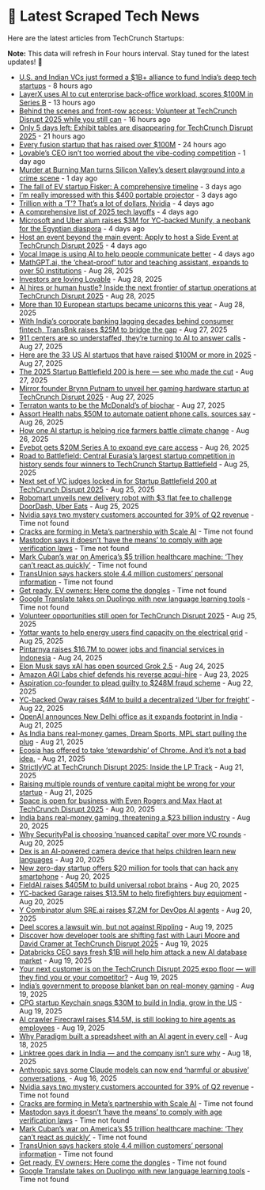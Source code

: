 
# 📰 Latest Scraped Tech News

Here are the latest articles from TechCrunch Startups:

**Note:** This data will refresh in Four hours interval. Stay tuned for the latest updates! 🔄
- [U.S. and Indian VCs just formed a $1B+ alliance to fund India’s deep tech startups](https://techcrunch.com/2025/09/01/u-s-and-indian-vcs-just-formed-a-1b-alliance-to-fund-indias-deep-tech-startups/) - 8 hours ago
- [LayerX uses AI to cut enterprise back-office workload, scores $100M in Series B](https://techcrunch.com/2025/09/01/layerx-uses-ai-to-cut-enterprise-back-office-workload-scores-100m-in-series-b/) - 13 hours ago
- [Behind the scenes and front-row access: Volunteer at TechCrunch Disrupt 2025 while you still can](https://techcrunch.com/2025/09/01/behind-the-scenes-and-front-row-access-volunteer-at-techcrunch-disrupt-2025-while-you-still-can/) - 16 hours ago
- [Only 5 days left: Exhibit tables are disappearing for TechCrunch Disrupt 2025](https://techcrunch.com/2025/09/01/only-5-days-left-tables-are-disappearing-for-techcrunch-disrupt-2025/) - 21 hours ago
- [Every fusion startup that has raised over $100M](https://techcrunch.com/2025/09/01/every-fusion-startup-that-has-raised-over-100m/) - 24 hours ago
- [Lovable’s CEO isn’t too worried about the vibe-coding competition](https://techcrunch.com/2025/09/01/lovables-ceo-isnt-too-worried-about-the-vibe-coding-competition/) - 1 day ago
- [Murder at Burning Man turns Silicon Valley’s desert playground into a crime scene](https://techcrunch.com/2025/08/31/murder-at-burning-man-turns-silicon-valleys-desert-playground-into-a-crime-scene/) - 1 day ago
- [The fall of EV startup Fisker: A comprehensive timeline](https://techcrunch.com/2025/08/30/the-fall-of-ev-startup-fisker-a-comprehensive-timeline/) - 3 days ago
- [I’m really impressed with this $400 portable projector](https://techcrunch.com/2025/08/30/im-really-impressed-with-this-400-portable-projector/) - 3 days ago
- [Trillion with a ‘T’? That’s a lot of dollars, Nvidia](https://techcrunch.com/podcast/trillion-with-a-t-thats-a-lot-of-dollars-nvidia/) - 4 days ago
- [A comprehensive list of 2025 tech layoffs](https://techcrunch.com/2025/08/29/tech-layoffs-2025-list/) - 4 days ago
- [Microsoft and Uber alum raises $3M for YC-backed Munify, a neobank for the Egyptian diaspora](https://techcrunch.com/2025/08/29/microsoft-and-uber-alum-raises-3m-for-yc-backed-munify-a-neobank-for-the-egyptian-diaspora/) - 4 days ago
- [Host an event beyond the main event: Apply to host a Side Event at TechCrunch Disrupt 2025](https://techcrunch.com/2025/08/29/host-an-event-beyond-the-main-event-apply-to-host-a-side-event-at-techcrunch-disrupt-2025/) - 4 days ago
- [Vocal Image is using AI to help people communicate better](https://techcrunch.com/2025/08/29/vocal-image-is-using-ai-to-help-people-communicate-better/) - 4 days ago
- [MathGPT.ai, the ‘cheat-proof’ tutor and teaching assistant, expands to over 50 institutions](https://techcrunch.com/2025/08/28/mathgpt-the-cheat-proof-ai-tutor-and-teaching-assistant-expands-to-over-50-institutions/) - Aug 28, 2025
- [Investors are loving Lovable](https://techcrunch.com/2025/08/28/investors-are-loving-lovable/) - Aug 28, 2025
- [AI hires or human hustle? Inside the next frontier of startup operations at TechCrunch Disrupt 2025](https://techcrunch.com/2025/08/28/ai-hires-or-human-hustle-inside-the-next-frontier-of-startup-operations-at-techcrunch-disrupt-2025/) - Aug 28, 2025
- [More than 10 European startups became unicorns this year](https://techcrunch.com/2025/08/28/more-than-10-european-startups-became-unicorns-this-year/) - Aug 28, 2025
- [With India’s corporate banking lagging decades behind consumer fintech, TransBnk raises $25M to bridge the gap](https://techcrunch.com/2025/08/27/with-indias-corporate-banking-lagging-decades-behind-consumer-fintech-transbnk-raises-25m-to-bridge-the-gap/) - Aug 27, 2025
- [911 centers are so understaffed, they’re turning to AI to answer calls](https://techcrunch.com/2025/08/27/911-centers-are-so-understaffed-theyre-turning-to-ai-to-answer-calls/) - Aug 27, 2025
- [Here are the 33 US AI startups that have raised $100M or more in 2025](https://techcrunch.com/2025/08/27/here-are-the-33-us-ai-startups-that-have-raised-100m-or-more-in-2025/) - Aug 27, 2025
- [The 2025 Startup Battlefield 200 is here — see who made the cut](https://techcrunch.com/2025/08/27/the-2025-startup-battlefield-200-is-here-see-who-made-the-cut/) - Aug 27, 2025
- [Mirror founder Brynn Putnam to unveil her gaming hardware startup at TechCrunch Disrupt 2025](https://techcrunch.com/2025/08/27/mirror-founder-brynn-putnam-to-unveil-her-gaming-hardware-startup-at-techcrunch-disrupt-2025/) - Aug 27, 2025
- [Terraton wants to be the McDonald’s of biochar](https://techcrunch.com/2025/08/27/terraton-wants-to-be-the-mcdonalds-of-biochar/) - Aug 27, 2025
- [Assort Health nabs $50M to automate patient phone calls, sources say](https://techcrunch.com/2025/08/26/assort-health-nabs-50m-to-automate-patient-phone-calls-sources-say/) - Aug 26, 2025
- [How one AI startup is helping rice farmers battle climate change](https://techcrunch.com/2025/08/26/how-one-ai-startup-is-helping-rice-farmers-battle-climate-change/) - Aug 26, 2025
- [Eyebot gets $20M Series A to expand eye care access](https://techcrunch.com/2025/08/26/eyebot-gets-20m-series-a-to-boost-to-expand-eye-care-access/) - Aug 26, 2025
- [Road to Battlefield: Central Eurasia’s largest startup competition in history sends four winners to TechCrunch Startup Battlefield](https://techcrunch.com/2025/08/25/road-to-battlefield-central-eurasias-largest-startup-competition-in-history-sends-four-winners-to-techcrunch-startup-battlefield/) - Aug 25, 2025
- [Next set of VC judges locked in for Startup Battlefield 200 at TechCrunch Disrupt 2025](https://techcrunch.com/2025/08/25/next-batch-of-startup-battlefield-200-judges-revealed/) - Aug 25, 2025
- [Robomart unveils new delivery robot with $3 flat fee to challenge DoorDash, Uber Eats](https://techcrunch.com/2025/08/25/robomart-unveils-new-delivery-robot-with-3-flat-fee-to-challenge-doordash-uber-eats/) - Aug 25, 2025
- [Nvidia says two mystery customers accounted for 39% of Q2 revenue](https://techcrunch.com/2025/08/30/nvidia-says-two-mystery-customers-accounted-for-39-of-q2-revenue/) - Time not found
- [Cracks are forming in Meta’s partnership with Scale AI](https://techcrunch.com/2025/08/29/cracks-are-forming-in-metas-partnership-with-scale-ai/) - Time not found
- [Mastodon says it doesn’t ‘have the means’ to comply with age verification laws](https://techcrunch.com/2025/08/29/mastodon-says-it-doesnt-have-the-means-to-comply-with-age-verification-laws/) - Time not found
- [Mark Cuban’s war on America’s $5 trillion healthcare machine: ‘They can’t react as quickly’](https://techcrunch.com/2025/08/28/mark-cubans-war-on-americas-5-trillion-healthcare-machine-they-cant-react-as-quickly/) - Time not found
- [TransUnion says hackers stole 4.4 million customers’ personal information](https://techcrunch.com/2025/08/28/transunion-says-hackers-stole-4-4-million-customers-personal-information/) - Time not found
- [Get ready, EV owners: Here come the dongles](https://techcrunch.com/2025/08/28/get-ready-ev-owners-here-come-the-dongles/) - Time not found
- [Google Translate takes on Duolingo with new language learning tools](https://techcrunch.com/2025/08/26/google-translate-takes-on-duolingo-with-new-language-learning-tools/) - Time not found
- [Volunteer opportunities still open for TechCrunch Disrupt 2025](https://techcrunch.com/2025/08/25/want-to-attend-techcrunch-disrupt-2025-for-free-volunteer-but-the-clocks-ticking/) - Aug 25, 2025
- [Yottar wants to help energy users find capacity on the electrical grid](https://techcrunch.com/2025/08/25/yottar-wants-to-help-energy-users-find-capacity-on-the-electrical-grid/) - Aug 25, 2025
- [Pintarnya raises $16.7M to power jobs and financial services in Indonesia](https://techcrunch.com/2025/08/24/pintarnya-raises-16-7m-to-power-jobs-and-financial-services-in-indonesia/) - Aug 24, 2025
- [Elon Musk says xAI has open sourced Grok 2.5](https://techcrunch.com/2025/08/24/elon-musk-says-xai-has-open-sourced-grok-2-5/) - Aug 24, 2025
- [Amazon AGI Labs chief defends his reverse acqui-hire](https://techcrunch.com/2025/08/23/amazon-agi-labs-chief-defends-his-reverse-acquihire/) - Aug 23, 2025
- [Aspiration co-founder to plead guilty to $248M fraud scheme](https://techcrunch.com/2025/08/22/aspiration-co-founder-to-plead-guilty-to-248m-fraud-scheme/) - Aug 22, 2025
- [YC-backed Oway raises $4M to build a decentralized ‘Uber for freight’](https://techcrunch.com/2025/08/22/yc-backed-oway-raises-4m-to-build-a-decentralized-uber-for-freight/) - Aug 22, 2025
- [OpenAI announces New Delhi office as it expands footprint in India](https://techcrunch.com/2025/08/21/openai-announces-new-delhi-office-as-it-expands-footprint-in-india/) - Aug 21, 2025
- [As India bans real-money games, Dream Sports, MPL start pulling the plug](https://techcrunch.com/2025/08/21/as-india-bans-real-money-games-dream-sports-mpl-start-pulling-the-plug/) - Aug 21, 2025
- [Ecosia has offered to take ‘stewardship’ of Chrome. And it’s not a bad idea.](https://techcrunch.com/2025/08/21/ecosia-has-offered-to-take-stewardship-of-chrome-and-its-not-a-bad-idea/) - Aug 21, 2025
- [StrictlyVC at TechCrunch Disrupt 2025: Inside the LP Track](https://techcrunch.com/2025/08/21/strictlyvc-at-techcrunch-disrupt-2025-inside-the-lp-track/) - Aug 21, 2025
- [Raising multiple rounds of venture capital might be wrong for your startup](https://techcrunch.com/2025/08/21/raising-multiple-rounds-of-venture-capital-might-be-wrong-for-your-startup/) - Aug 21, 2025
- [Space is open for business with Even Rogers and Max Haot at TechCrunch Disrupt 2025](https://techcrunch.com/2025/08/20/space-is-open-for-business-with-even-rogers-and-max-haot-at-techcrunch-disrupt-2025/) - Aug 20, 2025
- [India bans real-money gaming, threatening a $23 billion industry](https://techcrunch.com/2025/08/20/india-bans-real-money-gaming-threatening-a-23-billion-industry/) - Aug 20, 2025
- [Why SecurityPal is choosing ‘nuanced capital’ over more VC rounds](https://techcrunch.com/podcast/why-securitypal-is-choosing-nuanced-capital-over-more-vc-rounds/) - Aug 20, 2025
- [Dex is an AI-powered camera device that helps children learn new languages](https://techcrunch.com/2025/08/20/dex-is-an-ai-powered-camera-device-that-helps-children-learn-new-languages/) - Aug 20, 2025
- [New zero-day startup offers $20 million for tools that can hack any smartphone](https://techcrunch.com/2025/08/20/new-zero-day-startup-offers-20-million-for-tools-that-can-hack-any-smartphone/) - Aug 20, 2025
- [FieldAI raises $405M to build universal robot brains](https://techcrunch.com/2025/08/20/fieldai-raises-405m-to-build-universal-robot-brains/) - Aug 20, 2025
- [YC-backed Garage raises $13.5M to help firefighters buy equipment](https://techcrunch.com/2025/08/20/yc-backed-garage-raises-13-5m-to-help-firefighters-buy-equipment/) - Aug 20, 2025
- [Y Combinator alum SRE.ai raises $7.2M for DevOps AI agents](https://techcrunch.com/2025/08/20/sre-ai-launches-to-automate-complex-enterprise-workflows/) - Aug 20, 2025
- [Deel scores a lawsuit win, but not against Rippling](https://techcrunch.com/2025/08/19/deel-scores-a-lawsuit-win-but-not-against-rippling/) - Aug 19, 2025
- [Discover how developer tools are shifting fast with Lauri Moore and David Cramer at TechCrunch Disrupt 2025](https://techcrunch.com/2025/08/19/discover-how-developer-tools-are-shifting-fast-with-lauri-moore-and-david-cramer-at-techcrunch-disrupt-2025/) - Aug 19, 2025
- [Databricks CEO says fresh $1B will help him attack a new AI database market](https://techcrunch.com/2025/08/19/databricks-ceo-says-fresh-1b-will-help-him-attack-a-new-ai-database-market/) - Aug 19, 2025
- [Your next customer is on the TechCrunch Disrupt 2025 expo floor — will they find you or your competitor?](https://techcrunch.com/2025/08/19/your-next-customer-is-on-the-techcrunch-disrupt-2025-expo-floor-will-they-find-you-or-your-competitor/) - Aug 19, 2025
- [India’s government to propose blanket ban on real-money gaming](https://techcrunch.com/2025/08/19/indias-government-to-propose-blanket-ban-on-real-money-gaming/) - Aug 19, 2025
- [CPG startup Keychain snags $30M to build in India, grow in the US](https://techcrunch.com/2025/08/19/cpg-startup-keychain-snags-30m-to-build-in-india-grow-in-the-u-s/) - Aug 19, 2025
- [AI crawler Firecrawl raises $14.5M, is still looking to hire agents as employees](https://techcrunch.com/2025/08/19/ai-crawler-firecrawl-raises-14-5m-is-still-looking-to-hire-agents-as-employees/) - Aug 19, 2025
- [Why Paradigm built a spreadsheet with an AI agent in every cell](https://techcrunch.com/2025/08/18/why-paradigm-built-a-spreadsheet-with-an-ai-agent-in-every-cell/) - Aug 18, 2025
- [Linktree goes dark in India — and the company isn’t sure why](https://techcrunch.com/2025/08/18/linktree-goes-dark-in-india-and-the-company-isnt-sure-why/) - Aug 18, 2025
- [Anthropic says some Claude models can now end ‘harmful or abusive’ conversations ](https://techcrunch.com/2025/08/16/anthropic-says-some-claude-models-can-now-end-harmful-or-abusive-conversations/) - Aug 16, 2025
- [Nvidia says two mystery customers accounted for 39% of Q2 revenue](https://techcrunch.com/2025/08/30/nvidia-says-two-mystery-customers-accounted-for-39-of-q2-revenue/) - Time not found
- [Cracks are forming in Meta’s partnership with Scale AI](https://techcrunch.com/2025/08/29/cracks-are-forming-in-metas-partnership-with-scale-ai/) - Time not found
- [Mastodon says it doesn’t ‘have the means’ to comply with age verification laws](https://techcrunch.com/2025/08/29/mastodon-says-it-doesnt-have-the-means-to-comply-with-age-verification-laws/) - Time not found
- [Mark Cuban’s war on America’s $5 trillion healthcare machine: ‘They can’t react as quickly’](https://techcrunch.com/2025/08/28/mark-cubans-war-on-americas-5-trillion-healthcare-machine-they-cant-react-as-quickly/) - Time not found
- [TransUnion says hackers stole 4.4 million customers’ personal information](https://techcrunch.com/2025/08/28/transunion-says-hackers-stole-4-4-million-customers-personal-information/) - Time not found
- [Get ready, EV owners: Here come the dongles](https://techcrunch.com/2025/08/28/get-ready-ev-owners-here-come-the-dongles/) - Time not found
- [Google Translate takes on Duolingo with new language learning tools](https://techcrunch.com/2025/08/26/google-translate-takes-on-duolingo-with-new-language-learning-tools/) - Time not found